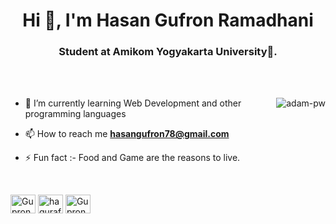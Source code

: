 <h1 align="center">Hi 👋, I'm Hasan Gufron Ramadhani</h1>
<h3 align="center">Student at Amikom Yogyakarta University🌟.</h3>

<br>


<br>

<p><img align="right" src="https://github.com/Adam-pw/Adam-pw/blob/main/animation_500_kxa883sd.gif" alt="adam-pw" /></p>


- 🌱 I’m currently learning Web Development and other programming languages

- 📫 How to reach me **hasangufron78@gmail.com**

- ⚡ Fun fact :- Food and Game are the reasons to live.

<br>

  <a href="https://fb.com/Gupron Tok" target="blank"><img align="center"
      src="https://raw.githubusercontent.com/rahuldkjain/github-profile-readme-generator/master/src/images/icons/Social/facebook.svg"
      alt="Gupron Tok" height="30" width="40" /></a>
  <a href="https://instagram.com/hagurafrgr" target="blank"><img align="center"
      src="https://raw.githubusercontent.com/rahuldkjain/github-profile-readme-generator/master/src/images/icons/Social/instagram.svg"
      alt="hagurafrgr" height="30" width="40" /></a>
 <a href="https://twitter.com/Gupronn1" target="blank"><img align="center"
      src="https://raw.githubusercontent.com/rahuldkjain/github-profile-readme-generator/master/src/images/icons/Social/twitter.svg"
      alt="Gupronn1" height="30" width="40" /></a>
</p>

<br>
